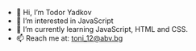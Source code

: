 - 👋 Hi, I’m Todor Yadkov
- 👀 I’m interested in JavaScript
- 🌱 I’m currently learning JavaScript, HTML and CSS.
- 📫 Reach me at: toni_12@abv.bg

<!---
TodorYadkov/TodorYadkov is a ✨ special ✨ repository because its `README.md` (this file) appears on your GitHub profile.
You can click the Preview link to take a look at your changes.
--->
